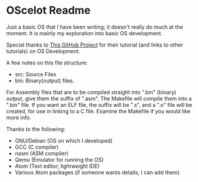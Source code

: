 OScelot Readme
==============

Just a basic OS that I have been writing; it doesn't really do much at the moment.
It is mainly my exploration into basic OS development.

Special thanks to [This GitHub Project](https://github.com/cfenollosa/os-tutorial) for their tutorial (and links to other tutorials) on OS Development.


A few notes on this file structure:
- src:  Source Files
- bin:  Binary(output) files.

For Assembly files that are to be compiled straight into ".bin" (binary) output,
give them the suffix of ".asm".  The Makefile will compile them into a ".bin" file.
If you want an ELF file, the suffix will be ".s", and a ".o" file will be created, 
for use in linking to a C file.  Examine the Makefile if you would like more info.


Thanks to the following:
- GNU/Debian  (OS on which I developed)
- GCC  (C compiler)
- nasm (ASM compiler)
- Qemu (Emulator for running the OS)
- Atom (Text editor; lightweight IDE)
- Various Atom packages (if someone wants details, I can add them)

